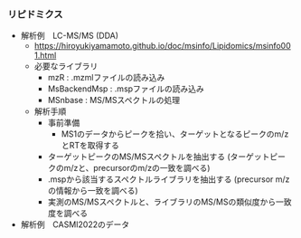 ### リピドミクス

- 解析例　LC-MS/MS (DDA)
  - https://hiroyukiyamamoto.github.io/doc/msinfo/Lipidomics/msinfo001.html
  - 必要なライブラリ
    - mzR : .mzmlファイルの読み込み
    - MsBackendMsp : .mspファイルの読み込み
    - MSnbase : MS/MSスペクトルの処理
  - 解析手順
    - 事前準備
      - MS1のデータからピークを拾い、ターゲットとなるピークのm/zとRTを取得する
    - ターゲットピークのMS/MSスペクトルを抽出する (ターゲットピークのm/zと、precursorのm/zの一致を調べる)
    - .mspから該当するスペクトルライブラリを抽出する (precursor m/zの情報から一致を調べる)
    - 実測のMS/MSスペクトルと、ライブラリのMS/MSの類似度から一致度を調べる
- 解析例　CASMI2022のデータ
